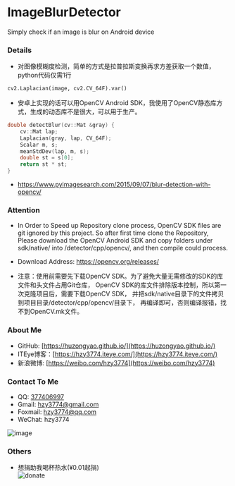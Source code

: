 # ImageBlurDetector
Simply check if an image is blur on Android device

### Details
* 对图像模糊度检测，简单的方式是拉普拉斯变换再求方差获取一个数值，python代码仅需1行
``` python
cv2.Laplacian(image, cv2.CV_64F).var()
```

* 安卓上实现的话可以用OpenCV Android SDK，我使用了OpenCV静态库方式，生成的动态库不是很大，可以用于生产。
``` c++
double detectBlur(cv::Mat &gray) {
    cv::Mat lap;
    Laplacian(gray, lap, CV_64F);
    Scalar m, s;
    meanStdDev(lap, m, s);
    double st = s[0];
    return st * st;
}
```

* https://www.pyimagesearch.com/2015/09/07/blur-detection-with-opencv/

### Attention
* In Order to Speed up Repository clone process, OpenCV SDK files are git ignored by this project. So after first time clone the Repository, Please download the OpenCV Android SDK and copy folders under sdk/native/ into /detector/cpp/opencv/, and then compile could process. 
* Download Address: https://opencv.org/releases/

* 注意：使用前需要先下载OpenCV SDK。为了避免大量无需修改的SDK的库文件和头文件占用Git仓库， OpenCV SDK的库文件排除版本控制，所以第一次克隆项目后，需要下载OpenCV SDK， 并把sdk/native目录下的文件拷贝到项目目录/detector/cpp/opencv/目录下， 再编译即可，否则编译报错，找不到OpenCV.mk文件。

### About Me
 * GitHub: [https://huzongyao.github.io/](https://huzongyao.github.io/)
 * ITEye博客：[https://hzy3774.iteye.com/](https://hzy3774.iteye.com/)
 * 新浪微博: [https://weibo.com/hzy3774](https://weibo.com/hzy3774)

### Contact To Me
 * QQ: [377406997](https://wpa.qq.com/msgrd?v=3&uin=377406997&site=qq&menu=yes)
 * Gmail: [hzy3774@gmail.com](mailto:hzy3774@gmail.com)
 * Foxmail: [hzy3774@qq.com](mailto:hzy3774@qq.com)
 * WeChat: hzy3774

 ![image](https://raw.githubusercontent.com/hzy3774/AndroidP7zip/master/misc/wechat.png)

### Others
 * 想捐助我喝杯热水(¥0.01起捐)</br>
 ![donate](https://github.com/huzongyao/JChineseChess/blob/master/misc/donate.png?raw=true)
